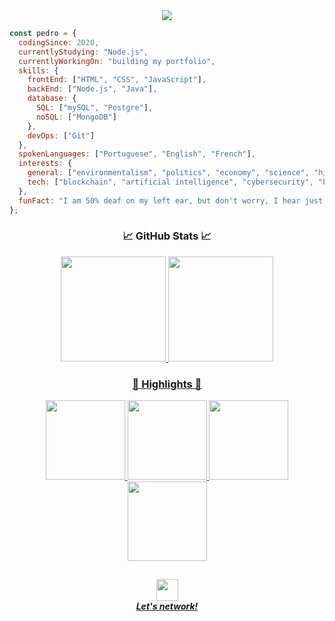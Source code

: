 <div align="center">
  <img src="https://user-images.githubusercontent.com/71517464/132516194-c835db33-616a-49f7-a6b6-c27fca0098ec.gif" align="center">
</div>
  
```javascript
const pedro = {
  codingSince: 2020,
  currentlyStudying: "Node.js",
  currentlyWorkingOn: "building my portfolio",
  skills: {
    frontEnd: ["HTML", "CSS", "JavaScript"],
    backEnd: ["Node.js", "Java"],
    database: {
      SQL: ["mySQL", "Postgre"],
      noSQL: ["MongoDB"]
    },
    devOps: ["Git"]
  },
  spokenLanguages: ["Portuguese", "English", "French"],
  interests: {
    general: ["environmentalism", "politics", "economy", "science", "history", "entrepreneurship"],
    tech: ["blockchain", "artificial intelligence", "cybersecurity", "backend engineering"]
  },
  funFact: "I am 50% deaf on my left ear, but don't worry, I hear just fine... most of the time."
};
```
<h3 align="center">📈 GitHub Stats 📈</h3>

<div align="center">
  <a href="https://github.com/pedrogcamposb">
  <img height="168px" src="https://github-readme-stats.vercel.app/api?username=pedrogcamposb&show_icons=true&theme=default&include_all_commits=true&count_private=true"/>
  <img height="168px" src="https://github-readme-stats.vercel.app/api/top-langs/?username=pedrogcamposb&layout=compact&langs_count=7&theme=default"/>
</div>

<h3 align="center">🌟 Highlights 🌟</h3>
<div align="center">
  <a href="https://github.com/pedrogcamposb">
  <img height="127px" src="https://github-readme-stats.vercel.app/api/pin/?username=anuraghazra&repo=github-readme-stats&show_owner=false"/>
  <img height="127px" src="https://github-readme-stats.vercel.app/api/pin/?username=anuraghazra&repo=github-readme-stats&show_owner=false"/>
  <img height="127px" src="https://github-readme-stats.vercel.app/api/pin/?username=anuraghazra&repo=github-readme-stats&show_owner=false"/>
  <img height="127px" src="https://github-readme-stats.vercel.app/api/pin/?username=anuraghazra&repo=github-readme-stats&show_owner=false"/>
</div>
  
<h2></h2>

<div align="center">
  <a href="https://www.linkedin.com/in/pedrogcamposb/">
   <img height="35px" src="https://cdn-icons-png.flaticon.com/512/174/174857.png"/><br><em><strong>Let's network!</strong></em>
  </a>
</div>

